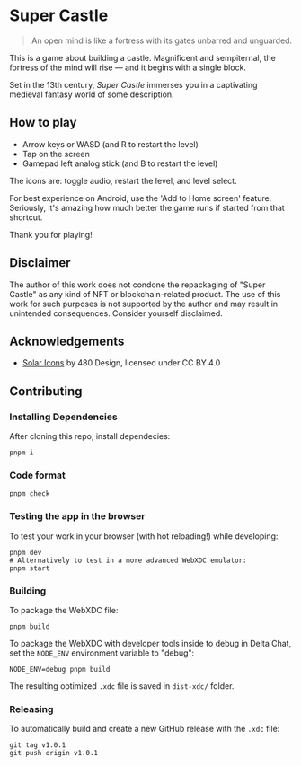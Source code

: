 # Super Castle

> An open mind is like a fortress with its gates unbarred and unguarded.

This is a game about building a castle. Magnificent and sempiternal, the fortress of the mind will rise — and it begins with a single block.

Set in the 13th century, *Super Castle* immerses you in a captivating medieval fantasy world of some description.

## How to play

- Arrow keys or WASD (and R to restart the level)
- Tap on the screen
- Gamepad left analog stick (and B to restart the level)

The icons are: toggle audio, restart the level, and level select.

For best experience on Android, use the 'Add to Home screen' feature. Seriously, it's amazing how much better the game runs if started from that shortcut.

Thank you for playing!

## Disclaimer

The author of this work does not condone the repackaging of "Super Castle" as any kind of NFT or blockchain-related product. The use of this work for such purposes is not supported by the author and may result in unintended consequences. Consider yourself disclaimed.

## Acknowledgements

- [Solar Icons][sol] by 480 Design, licensed under CC BY 4.0

[play]: https://js13kgames.com/games/super-castle-game/index.html
[lvl]: https://github.com/mvasilkov/super2023/tree/master/levels
[nat]: https://github.com/mvasilkov/natlib
[rei]: https://github.com/mvasilkov
[gpl]: https://github.com/mvasilkov/super2023/blob/master/LICENSE
[sol]: https://www.figma.com/community/file/1166831539721848736

## Contributing

### Installing Dependencies

After cloning this repo, install dependecies:

```
pnpm i
```

### Code format

```
pnpm check
```

### Testing the app in the browser

To test your work in your browser (with hot reloading!) while developing:

```
pnpm dev
# Alternatively to test in a more advanced WebXDC emulator:
pnpm start
```

### Building

To package the WebXDC file:

```
pnpm build
```

To package the WebXDC with developer tools inside to debug in Delta Chat, set the `NODE_ENV`
environment variable to "debug":

```
NODE_ENV=debug pnpm build
```

The resulting optimized `.xdc` file is saved in `dist-xdc/` folder.

### Releasing

To automatically build and create a new GitHub release with the `.xdc` file:

```
git tag v1.0.1
git push origin v1.0.1
```
